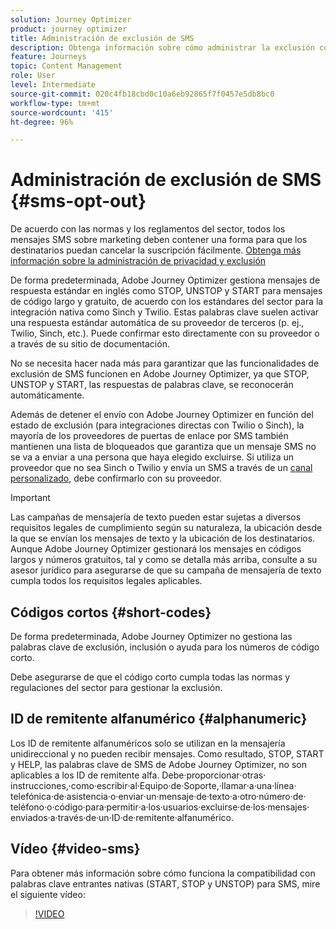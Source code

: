 ```yaml
---
solution: Journey Optimizer
product: journey optimizer
title: Administración de exclusión de SMS
description: Obtenga información sobre cómo administrar la exclusión con mensajes SMS
feature: Journeys
topic: Content Management
role: User
level: Intermediate
source-git-commit: 020c4fb18cbd0c10a6eb92865f7f0457e5db8bc0
workflow-type: tm+mt
source-wordcount: '415'
ht-degree: 96%

---
```


# Administración de exclusión de SMS {#sms-opt-out}

De acuerdo con las normas y los reglamentos del sector, todos los mensajes SMS sobre marketing deben contener una forma para que los destinatarios puedan cancelar la suscripción fácilmente. [Obtenga más información sobre la administración de privacidad y exclusión](../privacy/opt-out.md)

De forma predeterminada, Adobe Journey Optimizer gestiona mensajes de respuesta estándar en inglés como STOP, UNSTOP y START para mensajes de código largo y gratuito, de acuerdo con los estándares del sector para la integración nativa como Sinch y Twilio. Estas palabras clave suelen activar una respuesta estándar automática de su proveedor de terceros (p. ej., Twilio, Sinch, etc.). Puede confirmar esto directamente con su proveedor o a través de su sitio de documentación.

No se necesita hacer nada más para garantizar que las funcionalidades de exclusión de SMS funcionen en Adobe Journey Optimizer, ya que STOP, UNSTOP y START, las respuestas de palabras clave, se reconocerán automáticamente.

Además de detener el envío con Adobe Journey Optimizer en función del estado de exclusión (para integraciones directas con Twilio o Sinch), la mayoría de los proveedores de puertas de enlace por SMS también mantienen una lista de bloqueados que garantiza que un mensaje SMS no se va a enviar a una persona que haya elegido excluirse. Si utiliza un proveedor que no sea Sinch o Twilio y envía un SMS a través de un [canal personalizado](../building-journeys/using-custom-actions.md), debe confirmarlo con su proveedor.

>[!IMPORTANT]
>
>Las campañas de mensajería de texto pueden estar sujetas a diversos requisitos legales de cumplimiento según su naturaleza, la ubicación desde la que se envían los mensajes de texto y la ubicación de los destinatarios. <br>Aunque Adobe Journey Optimizer gestionará los mensajes en códigos largos y números gratuitos, tal y como se detalla más arriba, consulte a su asesor jurídico para asegurarse de que su campaña de mensajería de texto cumpla todos los requisitos legales aplicables.

## Códigos cortos {#short-codes}

De forma predeterminada, Adobe Journey Optimizer no gestiona las palabras clave de exclusión, inclusión o ayuda para los números de código corto.

Debe asegurarse de que el código corto cumpla todas las normas y regulaciones del sector para gestionar la exclusión.

## ID de remitente alfanumérico {#alphanumeric}

Los ID de remitente alfanuméricos solo se utilizan en la mensajería unidireccional y no pueden recibir mensajes. Como resultado, STOP, START y HELP, las palabras clave de SMS de Adobe Journey Optimizer, no son aplicables a los ID de remitente alfa. Debe‧proporcionar‧otras‧instrucciones,‧como‧escribir‧al‧Equipo‧de‧Soporte,‧llamar‧a‧una‧línea‧telefónica‧de‧asistencia‧o‧enviar‧un‧mensaje‧de‧texto‧a‧otro‧número‧de‧teléfono‧o‧código‧para‧permitir‧a‧los‧usuarios‧excluirse‧de‧los‧mensajes‧enviados‧a‧través‧de‧un‧ID‧de‧remitente‧alfanumérico.

## Vídeo {#video-sms}

Para obtener más información sobre cómo funciona la compatibilidad con palabras clave entrantes nativas (START, STOP y UNSTOP) para SMS, mire el siguiente vídeo:

>[!VIDEO](https://video.tv.adobe.com/v/344026?quality=12)
